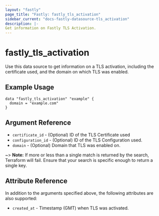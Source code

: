 ```yaml
---
layout: "fastly"
page_title: "Fastly: fastly_tls_activation"
sidebar_current: "docs-fastly-datasource-tls_activation"
description: |-
Get information on Fastly TLS Activation.
---
```


# fastly_tls_activation

Use this data source to get information on a TLS activation, including the certificate used, and the domain on which TLS was enabled.

## Example Usage

```hcl
data "fastly_tls_activation" "example" {
  domain = "example.com"
}
```

## Argument Reference

* `certificate_id` - (Optional) ID of the TLS Certificate used
* `configuration_id` - (Optional) ID of the TLS Configuration used.
* `domain` - (Optional) Domain that TLS was enabled on.

~> **Note:** If more or less than a single match is returned by the search, Terraform will fail. Ensure that your search is specific enough to return a single key.

## Attribute Reference

In addition to the arguments specified above, the following attributes are also supported:

* `created_at` - Timestamp (GMT) when TLS was activated.
